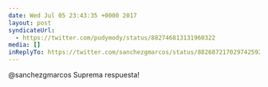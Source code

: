 ```yaml
---
date: Wed Jul 05 23:43:35 +0000 2017
layout: post
syndicateUrl:
  - https://twitter.com/pudymody/status/882746813131960322
media: []
inReplyTo: https://twitter.com/sanchezgmarcos/status/882687217029742592
---
```

@sanchezgmarcos Suprema respuesta!

